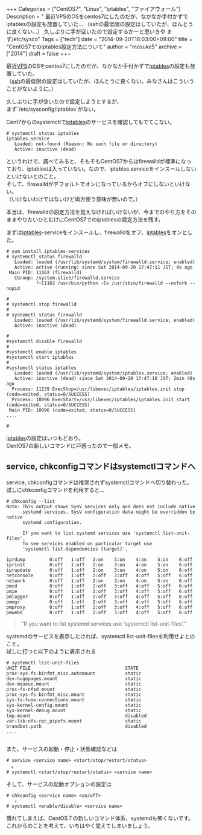 +++
Categories = ["CentOS7", "Linux", "iptables", "ファイアウォール"]
Description = " 最近VPSのOSをcentos7にしたのだが、なかなか手付かずでiptablesの設定も放置していた… （sshの最低限の設定はしていたが、ほんとうに良くない…）  久しぶりに手が空いたので設定するかーと思いきや まず/etc/sysco"
Tags = ["tech"]
date = "2014-09-20T18:03:00+09:00"
title = "CentOS7でのiptables設定方法について"
author = "mosuke5"
archive = ["2014"]
draft = false
+++

<p>最近<a class="keyword" href="http://d.hatena.ne.jp/keyword/VPS">VPS</a>のOSをcentos7にしたのだが、なかなか手付かずで<a class="keyword" href="http://d.hatena.ne.jp/keyword/iptables">iptables</a>の設定も放置していた。<br>
（<a class="keyword" href="http://d.hatena.ne.jp/keyword/ssh">ssh</a>の最低限の設定はしていたが、ほんとうに良くない。みなさんはこういうことがないように。）</p>
<p>久しぶりに手が空いたので設定しようとするが、<br>
まず`/etc/sysconfig/iptables`がない。</p>
<p>Cent7からのsystemctlで<a class="keyword" href="http://d.hatena.ne.jp/keyword/iptables">iptables</a>のサービスを確認してもでてこない。</p>
<!--more-->

```
# systemctl status iptables
iptables.service
   Loaded: not-found (Reason: No such file or directory)
   Active: inactive (dead)
```

<p>というわけで、調べてみると、そもそもCentOS7からはfirewalldが標準になっており、iptablesは入っていない。なので、iptables.serviceをインスールしないといけないとのこと。<br>
そして、firewalldがデフォルトでオンになっているからオフにしないといけない。<br>
（いけないわけではないけど両方使う意味が無いので。）</p>

本当は、firewalldの設定方法を覚えなければいけないが、今までのやり方をそのままやりたいひとむけにCentOS7でのiptablesの設定方法を残す。

<p>まずは<a class="keyword" href="http://d.hatena.ne.jp/keyword/iptables">iptables</a>-serviceをインスールし、firewalldをオフ、<a class="keyword" href="http://d.hatena.ne.jp/keyword/iptables">iptables</a>をオンとした。</p>

```
# yum install iptables-services
# systemctl status firewalld
   Loaded: loaded (/usr/lib/systemd/system/firewalld.service; enabled)
   Active: active (running) since Sat 2014-09-20 17:47:11 JST; 4s ago
 Main PID: 11162 (firewalld)
   CGroup: /system.slice/firewalld.service
           └─11162 /usr/bin/python -Es /usr/sbin/firewalld --nofork --nopid

#
# systemctl stop firewalld
#
# systemctl status firewalld
   Loaded: loaded (/usr/lib/systemd/system/firewalld.service; enabled)
   Active: inactive (dead)

#
#systemctl disable firewalld
#
#systemctl enable iptables
#systemctl start iptables
#
#systemctl status iptables
   Loaded: loaded (/usr/lib/systemd/system/iptables.service; enabled)
   Active: inactive (dead) since Sat 2014-09-20 17:47:10 JST; 2min 48s ago
  Process: 11139 ExecStop=/usr/libexec/iptables/iptables.init stop (code=exited, status=0/SUCCESS)
  Process: 10096 ExecStart=/usr/libexec/iptables/iptables.init start (code=exited, status=0/SUCCESS)
 Main PID: 10096 (code=exited, status=0/SUCCESS)
....

# 
```

<p><a class="keyword" href="http://d.hatena.ne.jp/keyword/iptables">iptables</a>の設定はいつもどおり。<br>
CentOS7の新しいコマンドに戸惑ったので一部メモ。</p>

<h2>service, chkconfigコマンドはsystemctlコマンドへ</h2>
service, chkconfigコマンドは推奨されずsystemctlコマンドへ切り替わった。<br>
試しにchkconfigコマンドを利用すると…

```
# chkconfig --list
Note: This output shows SysV services only and does not include native
      systemd services. SysV configuration data might be overridden by native
      systemd configuration.

      If you want to list systemd services use 'systemctl list-unit-files'.
      To see services enabled on particular target use
      'systemctl list-dependencies [target]'.

iprdump        	0:off	1:off	2:on	3:on	4:on	5:on	6:off
iprinit        	0:off	1:off	2:on	3:on	4:on	5:on	6:off
iprupdate      	0:off	1:off	2:on	3:on	4:on	5:on	6:off
netconsole     	0:off	1:off	2:off	3:off	4:off	5:off	6:off
network        	0:off	1:off	2:on	3:on	4:on	5:on	6:off
pmcd           	0:off	1:off	2:off	3:off	4:off	5:off	6:off
pmie           	0:off	1:off	2:off	3:off	4:off	5:off	6:off
pmlogger       	0:off	1:off	2:off	3:off	4:off	5:off	6:off
pmmgr          	0:off	1:off	2:off	3:off	4:off	5:off	6:off
pmproxy        	0:off	1:off	2:off	3:off	4:off	5:off	6:off
pmwebd         	0:off	1:off	2:off	3:off	4:off	5:off	6:off
```


<blockquote>
    <p>"If you want to list systemd services use 'systemctl list-unit-files'."</p>
</blockquote>
<p>systemdのサービスを表示したければ、systemctl list-unit-filesを利用せよとのこと。<br>
試しに打つと以下のように表示される</p>

```
# systemctl list-unit-files
UNIT FILE                                   STATE
proc-sys-fs-binfmt_misc.automount           static
dev-hugepages.mount                         static
dev-mqueue.mount                            static
proc-fs-nfsd.mount                          static
proc-sys-fs-binfmt_misc.mount               static
sys-fs-fuse-connections.mount               static
sys-kernel-config.mount                     static
sys-kernel-debug.mount                      static
tmp.mount                                   disabled
var-lib-nfs-rpc_pipefs.mount                static
brandbot.path                               disabled
....
 
```
<p>また、サービスの起動・停止・状態確認などは</p>

```
# service <service name> <start/stop/restart/status>
　↓
# systemctl <start/stop/restart/status> <service name>
```

<p>そして、サービスの起動オプションの設定は</p>

```
# chkconfig <service name> <on/off>
   ↓
# systemctl <enable/disable> <service name>
```

慣れてしまえば、CentOS７の新しいコマンド体系、systemdも怖くないです。  
これからのことを考えて、いちはやく覚えてしまいましょう。
